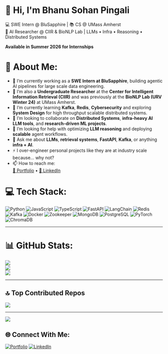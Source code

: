 
# 👋 Hi, I'm Bhanu Sohan Pingali

💻 SWE Intern @ BluSapphire | 📚 CS @ UMass Amherst  
🔬 AI Researcher @ CIIR & BioNLP Lab | LLMs • Infra • Reasoning • Distributed Systems

**Available in Summer 2026 for Internships**

# 💫 About Me:
- 🔭 I’m currently working as a **SWE Intern at BluSapphire**, building agentic AI pipelines for large scale data engineering.
- 🧠 I’m also a **Undergraduate Researcher** at the **Center for Intelligent Information Retrieval (CIIR)** and was previously at the **BioNLP Lab (URV Winter 24)** at UMass Amherst.
- 🌱 I’m currently learning **Kafka**, **Redis**, **Cybersecurity** and exploring **System Design** for high throughput scalable distributed systems.
- 👯 I’m looking to collaborate on **Distributed Systems**, **infra-heavy AI LLM tools**, and **research-driven ML projects**.
- 🤔 I’m looking for help with optimizing **LLM reasoning** and deploying **scalable** agent workflows.
- 💬 Ask me about **LLMs**, **retrieval systems**, **FastAPI**, **Kafka**, or anything **infra + AI**.
- ⚡ I over-engineer personal projects like they are at industry scale because… why not?
- 📫 How to reach me:  
  [📄 Portfolio](https://bpingali.netlify.app) • [💼 LinkedIn](https://linkedin.com/in/bhanu-sohan-pingali)

# 💻 Tech Stack:
![Python](https://img.shields.io/badge/Python-3670A0?style=for-the-badge&logo=python&logoColor=ffdd54)
![JavaScript](https://img.shields.io/badge/JavaScript-F7DF1E?style=for-the-badge&logo=javascript&logoColor=black)
![TypeScript](https://img.shields.io/badge/TypeScript-007ACC?style=for-the-badge&logo=typescript&logoColor=white)
![FastAPI](https://img.shields.io/badge/FastAPI-005571?style=for-the-badge&logo=fastapi)
![LangChain](https://img.shields.io/badge/LangChain-000000.svg?style=for-the-badge&logo=chainlink&logoColor=white)
![Redis](https://img.shields.io/badge/Redis-DC382D.svg?style=for-the-badge&logo=redis&logoColor=white)
![Kafka](https://img.shields.io/badge/Apache_Kafka-231F20?style=for-the-badge&logo=apachekafka&logoColor=white)
![Docker](https://img.shields.io/badge/Docker-0db7ed.svg?style=for-the-badge&logo=docker&logoColor=white)
![Zookeeper](https://img.shields.io/badge/ZooKeeper-FF9900?style=for-the-badge&logo=apachezookeeper&logoColor=white)
![MongoDB](https://img.shields.io/badge/MongoDB-4ea94b.svg?style=for-the-badge&logo=mongodb&logoColor=white)
![PostgreSQL](https://img.shields.io/badge/PostgreSQL-336791.svg?style=for-the-badge&logo=postgresql&logoColor=white)
![PyTorch](https://img.shields.io/badge/PyTorch-EE4C2C.svg?style=for-the-badge&logo=PyTorch&logoColor=white)
![ChromaDB](https://img.shields.io/badge/ChromaDB-yellow?style=for-the-badge&logoColor=black)

---

# 📊 GitHub Stats:

![](https://github-readme-stats.vercel.app/api?username=P-Bhanu-Sohan&theme=radical&hide_border=false&include_all_commits=true&count_private=true)  
![](https://github-readme-streak-stats.herokuapp.com/?user=P-Bhanu-Sohan&theme=radical&hide_border=false)  
![](https://github-readme-stats.vercel.app/api/top-langs/?username=P-Bhanu-Sohan&theme=radical&hide_border=false&layout=compact)

---

## 🔝 Top Contributed Repos
![](https://github-contributor-stats.vercel.app/api?username=P-Bhanu-Sohan&limit=3&theme=dark&combine_all_yearly_contributions=true)

---

[![](https://visitcount.itsvg.in/api?id=bhanuPingali&icon=0&color=0)](https://visitcount.itsvg.in)

## 🌐 Connect With Me:
[![Portfolio](https://img.shields.io/badge/Portfolio-000?style=for-the-badge&logo=firefoxbrowser&logoColor=white)](https://bpingali.netlify.app)  [![LinkedIn](https://img.shields.io/badge/LinkedIn-0077B5?style=for-the-badge&logo=linkedin&logoColor=white)](https://linkedin.com/in/bhanu-sohan-pingali)

